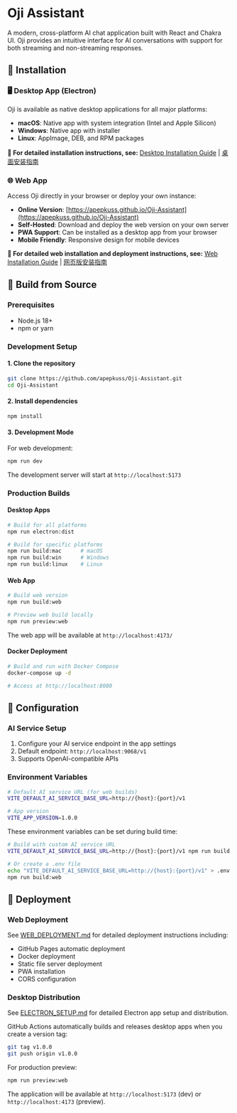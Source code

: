 # Oji Assistant

A modern, cross-platform AI chat application built with React and Chakra UI. Oji provides an intuitive interface for AI conversations with support for both streaming and non-streaming responses.

## 🚀 Installation

### 🖥️ Desktop App (Electron)

Oji is available as native desktop applications for all major platforms:

- **macOS**: Native app with system integration (Intel and Apple Silicon)
- **Windows**: Native app with installer
- **Linux**: AppImage, DEB, and RPM packages

**📖 For detailed installation instructions, see:** [Desktop Installation Guide](INSTALLATION_GUIDE.md) | [桌面安装指南](INSTALLATION_GUIDE_ZH.md)

### 🌐 Web App

Access Oji directly in your browser or deploy your own instance:

- **Online Version**: [https://apepkuss.github.io/Oji-Assistant](https://apepkuss.github.io/Oji-Assistant)
- **Self-Hosted**: Download and deploy the web version on your own server
- **PWA Support**: Can be installed as a desktop app from your browser
- **Mobile Friendly**: Responsive design for mobile devices

**📖 For detailed web installation and deployment instructions, see:** [Web Installation Guide](INSTALLATION_GUIDE.md#-web-version) | [网页版安装指南](INSTALLATION_GUIDE_ZH.md#-网页版本)

## 🔨 Build from Source

### Prerequisites

- Node.js 18+
- npm or yarn

### Development Setup

#### 1. Clone the repository

```bash
git clone https://github.com/apepkuss/Oji-Assistant.git
cd Oji-Assistant
```

#### 2. Install dependencies

```bash
npm install
```

#### 3. Development Mode

For web development:

```bash
npm run dev
```

The development server will start at `http://localhost:5173`

### Production Builds

#### Desktop Apps

```bash
# Build for all platforms
npm run electron:dist

# Build for specific platforms
npm run build:mac      # macOS
npm run build:win      # Windows
npm run build:linux    # Linux
```

#### Web App

```bash
# Build web version
npm run build:web

# Preview web build locally
npm run preview:web
```

The web app will be available at `http://localhost:4173/`

#### Docker Deployment

```bash
# Build and run with Docker Compose
docker-compose up -d

# Access at http://localhost:8080
```

## 🔧 Configuration

### AI Service Setup

1. Configure your AI service endpoint in the app settings
2. Default endpoint: `http://localhost:9068/v1`
3. Supports OpenAI-compatible APIs

### Environment Variables

```bash
# Default AI service URL (for web builds)
VITE_DEFAULT_AI_SERVICE_BASE_URL=http://{host}:{port}/v1

# App version
VITE_APP_VERSION=1.0.0
```

These environment variables can be set during build time:

```bash
# Build with custom AI service URL
VITE_DEFAULT_AI_SERVICE_BASE_URL=http://{host}:{port}/v1 npm run build:web

# Or create a .env file
echo "VITE_DEFAULT_AI_SERVICE_BASE_URL=http://{host}:{port}/v1" > .env
npm run build:web
```

## 🚀 Deployment

### Web Deployment

See [WEB_DEPLOYMENT.md](./WEB_DEPLOYMENT.md) for detailed deployment instructions including:

- GitHub Pages automatic deployment
- Docker deployment
- Static file server deployment
- PWA installation
- CORS configuration

### Desktop Distribution

See [ELECTRON_SETUP.md](./ELECTRON_SETUP.md) for detailed Electron app setup and distribution.

GitHub Actions automatically builds and releases desktop apps when you create a version tag:

```bash
git tag v1.0.0
git push origin v1.0.0
```

For production preview:

```bash
npm run preview:web
```

The application will be available at `http://localhost:5173` (dev) or `http://localhost:4173` (preview).
